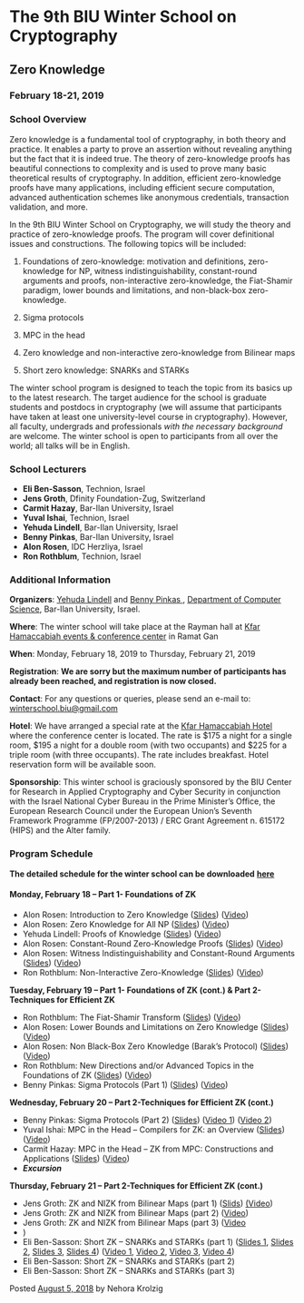 # The 9th BIU Winter School on Cryptography

## Zero Knowledge

### February 18-21, 2019

### **School Overview**

Zero knowledge is a fundamental tool of cryptography, in both theory and practice. It enables a party to prove an assertion without revealing anything but the fact that it is indeed true. The theory of zero-knowledge proofs has beautiful connections to complexity and is used to prove many basic theoretical results of cryptography. In addition, efficient zero-knowledge proofs have many applications, including efficient secure computation, advanced authentication schemes like anonymous credentials, transaction validation, and more.

In the 9th BIU Winter School on Cryptography, we will study the theory and practice of zero-knowledge proofs. The program will cover definitional issues and constructions. The following topics will be included:

1) Foundations of zero-knowledge: motivation and definitions, zero-knowledge for NP, witness indistinguishability, constant-round arguments and proofs, non-interactive zero-knowledge, the Fiat-Shamir paradigm, lower bounds and limitations, and non-black-box zero-knowledge.

2) Sigma protocols

3) MPC in the head

4) Zero knowledge and non-interactive zero-knowledge from Bilinear maps

5) Short zero knowledge: SNARKs and STARKs

The winter school program is designed to teach the topic from its basics up to the latest research. The target audience for the school is graduate students and postdocs in cryptography (we will assume that participants have taken at least one university-level course in cryptography). However, all faculty, undergrads and professionals *with the necessary background* are welcome. The winter school is open to participants from all over the world; all talks will be in English.

### **School Lecturers** 

+ **Eli Ben-Sasson**, Technion, Israel
+ **Jens Groth**, Dfinity Foundation-Zug, Switzerland
+ **Carmit Hazay**, Bar-Ilan University, Israel
+ **Yuval Ishai**, Technion, Israel
+ **Yehuda Lindell**, Bar-Ilan University, Israel
+ **Benny Pinkas**, Bar-Ilan University, Israel
+ **Alon Rosen**, IDC Herzliya, Israel
+ **Ron Rothblum**, Technion, Israel

### **Additional Information**

**Organizers**: [Yehuda Lindell](http://www.cs.biu.ac.il/~lindell) and [Benny Pinkas ](http://www.pinkas.net/), [Department of Computer Science](http://www.cs.biu.ac.il/en),  Bar-Ilan University, Israel.

**Where**: The winter school will take place at the Rayman hall at [Kfar Hamaccabiah events & conference center](http://www.kmc-hotel.co.il/?p=104) in Ramat Gan

**When**: Monday, February 18, 2019 to Thursday, February 21, 2019

**Registration**: **We are sorry but the maximum number of participants has already been reached, and registration is now closed.**

**Contact**: For any questions or queries, please send an e-mail to: [winterschool.biu@gmail.com](mailto:winterschool.biu@gmail.com)

**Hotel**: We have arranged a special rate at the [Kfar Hamaccabiah Hotel](http://www.kmc-hotel.co.il/) where the conference center is located. The rate is $\$175$ a night for a single room, $\$195$ a night for a double room (with two occupants) and $\$225$ for a triple room (with three occupants). The rate includes breakfast. Hotel reservation form will be available soon.

**Sponsorship**: This winter school is graciously sponsored by the BIU Center for Research in Applied Cryptography and Cyber Security in conjunction with the Israel National Cyber Bureau in the Prime Minister’s Office, the European Research Council under the European Union’s Seventh Framework Programme (FP/2007-2013) / ERC Grant Agreement n. 615172 (HIPS) and the Alter family.

### **Program Schedule**

**The detailed schedule for the winter school can be downloaded** [**here**](http://cyber.biu.ac.il/wp-content/uploads/2018/12/schedule_2019.pdf)

#### **Monday, February 18 – Part 1- Foundations of ZK**

+ Alon Rosen: Introduction to Zero Knowledge ([Slides](http://cyber.biu.ac.il/wp-content/uploads/2018/08/WS-19-1-ZK-intro.pdf)) ([Video](https://www.youtube.com/watch?v=6uGimDYZPMw))
+ Alon Rosen: Zero Knowledge for All NP ([Slides](http://cyber.biu.ac.il/wp-content/uploads/2018/08/WS-19-2-ZK-for-NP.pdf)) ([Video](https://www.youtube.com/watch?v=cQ-BI1WWzjU))
+ Yehuda Lindell: Proofs of Knowledge ([Slides](http://cyber.biu.ac.il/wp-content/uploads/2018/08/WS-19-3-ZKPOK_D1-5.pdf)) ([Video](https://www.youtube.com/watch?time_continue=1&v=RvGsjnoYRRg))
+ Alon Rosen: Constant-Round Zero-Knowledge Proofs ([Slides](http://cyber.biu.ac.il/wp-content/uploads/2018/08/WS-19-4-constant-round-ZK-for-NP.pdf)) ([Video](https://www.youtube.com/watch?v=cAI7Iw_bkZs))
+ Alon Rosen: Witness Indistinguishability and Constant-Round Arguments ([Slides](http://cyber.biu.ac.il/wp-content/uploads/2018/08/WS-19-5-WI-and-arguments-for-NP.pdf)) ([Video](https://www.youtube.com/watch?v=5O8ornUVgAQ))
+ Ron Rothblum: Non-Interactive Zero-Knowledge ([Slides](http://cyber.biu.ac.il/wp-content/uploads/2018/08/WS-19-6-NIZK.pdf)) ([Video](https://www.youtube.com/watch?v=dE0KJxxe3xI))

**Tuesday, February 19 – Part 1- Foundations of ZK (cont.) & Part 2-Techniques for Efficient ZK**

+ Ron Rothblum: The Fiat-Shamir Transform ([Slides](http://cyber.biu.ac.il/wp-content/uploads/2018/08/WS-19-7-_fiat_shamir_basic.pdf)) ([Video](https://www.youtube.com/watch?v=9cagVtYstyY))
+ Alon Rosen: Lower Bounds and Limitations on Zero Knowledge ([Slides](http://cyber.biu.ac.il/wp-content/uploads/2018/08/WS-19-8-ZK-lower-bounds-and-limitations.pdf)) ([Video](https://www.youtube.com/watch?v=OAPOzLfDqRg))
+ Alon Rosen: Non Black-Box Zero Knowledge (Barak’s Protocol) ([Slides](http://cyber.biu.ac.il/wp-content/uploads/2018/08/BIU-WS-19-9-non-black-box-ZK.pdf)) ([Video](https://www.youtube.com/watch?v=85gWcuo0jp4))
+ Ron Rothblum: New Directions and/or Advanced Topics in the Foundations of ZK ([Slides](http://cyber.biu.ac.il/wp-content/uploads/2018/08/WS-19-10-fiat_shamir_advanced.pdf)) ([Video](https://www.youtube.com/watch?v=yWq-_hiTgJw))
+ Benny Pinkas: Sigma Protocols (Part 1) ([Slides](http://cyber.biu.ac.il/wp-content/uploads/2018/08/WS-19-11-sigma-protocols-winter-school-2019.pdf)) ([Video](https://www.youtube.com/watch?v=XT1Pad0DM24))

**Wednesday, February 20 – Part 2-Techniques for Efficient ZK (cont.)**

+ Benny Pinkas: Sigma Protocols (Part 2) ([Slides](http://cyber.biu.ac.il/wp-content/uploads/2018/08/WS-19-11-sigma-protocols-winter-school-2019-1.pdf)) ([Video 1](https://www.youtube.com/watch?v=_tGDoys_w5c)) ([Video 2](https://www.youtube.com/watch?v=m-NW75E8JIE))
+ Yuval Ishai: MPC in the Head – Compilers for ZK: an Overview ([Slides](http://cyber.biu.ac.il/wp-content/uploads/2018/08/WS-19-12-Compilers_for_ZK.pdf)) ([Video](https://www.youtube.com/watch?v=nmYM40S0pbo))
+ Carmit Hazay: MPC in the Head – ZK from MPC: Constructions and Applications ([Slides](http://cyber.biu.ac.il/wp-content/uploads/2018/08/WS-19-13-ZK_from_MPC.pdf)) ([Video](https://www.youtube.com/watch?v=etI2rCojn-o))
+ ***Excursion***

**Thursday, February 21 – Part 2-Techniques for Efficient ZK (cont.)**

+ Jens Groth: ZK and NIZK from Bilinear Maps (part 1) ([Slids](https://cyber.biu.ac.il/wp-content/uploads/2019/02/BarIlan2019.pdf)) [(Video](https://www.youtube.com/watch?v=_mAKh7LFPOU))
+ Jens Groth: ZK and NIZK from Bilinear Maps (part 2) ([Video](https://www.youtube.com/watch?v=_bT7rq8aweQ))
+ Jens Groth: ZK and NIZK from Bilinear Maps (part 3) ([Video](https://www.youtube.com/watch?v=cmgGxWw2rP4)
+ )
+ Eli Ben-Sasson: Short ZK – SNARKs and STARKs (part 1) ([Slides 1](https://cyber.biu.ac.il/wp-content/uploads/2019/02/1-StarkDEX-BarIlan.pdf), [Slides 2](https://cyber.biu.ac.il/wp-content/uploads/2019/02/2-BarIlan_Feb_2019.pdf), [Slides 3](https://cyber.biu.ac.il/wp-content/uploads/2019/02/3-arithmetization_BarIlanFeb2019.pdf), [Slides 4](https://cyber.biu.ac.il/wp-content/uploads/2019/02/4-ICALP_2018_presentation_BarIlan_2019.pdf)) ([Video 1](https://www.youtube.com/watch?v=qrYPe8k3wjE), [Video 2](https://www.youtube.com/watch?v=7BQqb8S1FA8), [Video 3](https://www.youtube.com/watch?v=93e8HXtij3s), [Video 4](https://www.youtube.com/watch?v=mirxLJ3FQto))
+ Eli Ben-Sasson: Short ZK – SNARKs and STARKs (part 2)
+ Eli Ben-Sasson: Short ZK – SNARKs and STARKs (part 3)

Posted [August 5, 2018](https://cyber.biu.ac.il/event/the-9th-biu-winter-school-on-cryptography/) by Nehora Krolzig
